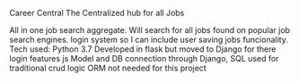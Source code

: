 Career Central
The Centralized hub for all Jobs

All in one job search aggregate.
Will search for all jobs found on popular job search engines.
login system so I can include user saving jobs funcionality. 
Tech used:
  Python 3.7
  Developed in flask but moved to Django for there login features
  js
  Model and DB connection through Django,  SQL used for traditional crud logic
  ORM not needed for this project 
